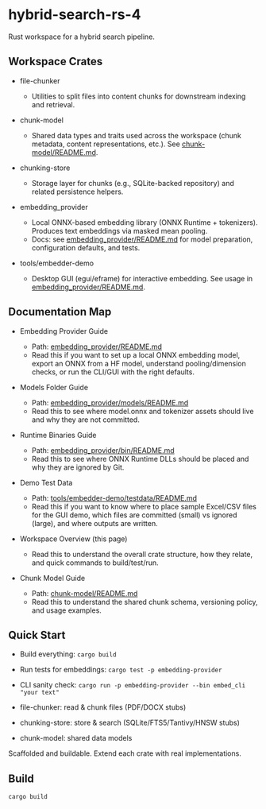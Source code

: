 # hybrid-search-rs-4

Rust workspace for a hybrid search pipeline.

## Workspace Crates

- file-chunker
  - Utilities to split files into content chunks for downstream indexing and retrieval.

- chunk-model
  - Shared data types and traits used across the workspace (chunk metadata, content representations, etc.). See [chunk-model/README.md](chunk-model/README.md).

- chunking-store
  - Storage layer for chunks (e.g., SQLite-backed repository) and related persistence helpers.

- embedding_provider
  - Local ONNX-based embedding library (ONNX Runtime + tokenizers). Produces text embeddings via masked mean pooling.
  - Docs: see [embedding_provider/README.md](embedding_provider/README.md) for model preparation, configuration defaults, and tests.

- tools/embedder-demo
  - Desktop GUI (egui/eframe) for interactive embedding. See usage in [embedding_provider/README.md](embedding_provider/README.md).

## Documentation Map

- Embedding Provider Guide
  - Path: [embedding_provider/README.md](embedding_provider/README.md)
  - Read this if you want to set up a local ONNX embedding model, export an ONNX from a HF model, understand pooling/dimension checks, or run the CLI/GUI with the right defaults.

- Models Folder Guide
  - Path: [embedding_provider/models/README.md](embedding_provider/models/README.md)
  - Read this to see where model.onnx and tokenizer assets should live and why they are not committed.

- Runtime Binaries Guide
  - Path: [embedding_provider/bin/README.md](embedding_provider/bin/README.md)
  - Read this to see where ONNX Runtime DLLs should be placed and why they are ignored by Git.

- Demo Test Data
  - Path: [tools/embedder-demo/testdata/README.md](tools/embedder-demo/testdata/README.md)
  - Read this if you want to know where to place sample Excel/CSV files for the GUI demo, which files are committed (small) vs ignored (large), and where outputs are written.

- Workspace Overview (this page)
  - Read this to understand the overall crate structure, how they relate, and quick commands to build/test/run.

- Chunk Model Guide
  - Path: [chunk-model/README.md](chunk-model/README.md)
  - Read this to understand the shared chunk schema, versioning policy, and usage examples.

## Quick Start

- Build everything: `cargo build`
- Run tests for embeddings: `cargo test -p embedding-provider`
- CLI sanity check: `cargo run -p embedding-provider --bin embed_cli "your text"`

- file-chunker: read & chunk files (PDF/DOCX stubs)
- chunking-store: store & search (SQLite/FTS5/Tantivy/HNSW stubs)
- chunk-model: shared data models

Scaffolded and buildable. Extend each crate with real implementations.

## Build

```
cargo build
```

